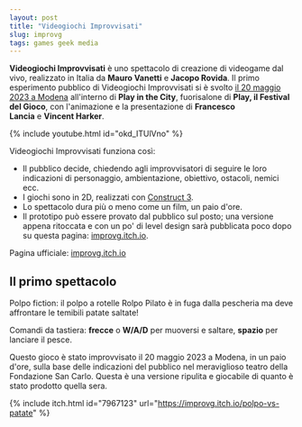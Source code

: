 ```yaml
---
layout: post
title: "Videogiochi Improvvisati"
slug: improvg
tags: games geek media
---
```

**Videogiochi Improvvisati** è uno spettacolo di creazione di videogame dal vivo, realizzato in Italia da **Mauro Vanetti** e **Jacopo Rovida**. Il primo esperimento pubblico di Videogiochi Improvvisati si è svolto [il 20 maggio 2023 a Modena](https://www.play-modena.it/2023/programma/videogiochi-improvvisati/) all'interno di **Play in the City**, fuorisalone di **Play, il Festival del Gioco**, con l'animazione e la presentazione di **Francesco Lancia** e **Vincent Harker**.

{% include youtube.html id="okd_ITUlVno" %}

Videogiochi Improvvisati funziona così:

-   Il pubblico decide, chiedendo agli improvvisatori di seguire le loro indicazioni di personaggio, ambientazione, obiettivo, ostacoli, nemici ecc.
-   I giochi sono in 2D, realizzati con [Construct 3](https://www.construct.net/).
-   Lo spettacolo dura più o meno come un film, un paio d'ore.
-   Il prototipo può essere provato dal pubblico sul posto; una versione appena ritoccata e con un po' di level design sarà pubblicata poco dopo su questa pagina: [improvg.itch.io](https://improvg.itch.io/).

Pagina ufficiale: [improvg.itch.io](https://improvg.itch.io/)

## Il primo spettacolo

Polpo fiction: il polpo a rotelle Rolpo Pilato è in fuga dalla pescheria ma deve affrontare le temibili patate saltate!

Comandi da tastiera: **frecce** o **W/A/D** per muoversi e saltare, **spazio** per lanciare il pesce.

Questo gioco è stato improvvisato il 20 maggio 2023 a Modena, in un paio d'ore, sulla base delle indicazioni del pubblico nel meraviglioso teatro della Fondazione San Carlo. Questa è una versione ripulita e giocabile di quanto è stato prodotto quella sera.

{% include itch.html id="7967123" url="https://improvg.itch.io/polpo-vs-patate" %}